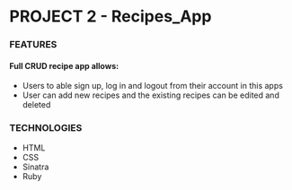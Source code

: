 # PROJECT 2 - Recipes_App

### FEATURES

#### Full CRUD recipe app allows:

<ul>
  <li>Users to able sign up, log in and logout from their account in this apps</li>
  <li>User can add new recipes and the existing recipes can be edited and deleted</li>
</ul>

### TECHNOLOGIES
<ul>
  <li>HTML</li>
  <li>CSS</li>
  <li>Sinatra</li>  
  <li>Ruby</li>
</ul>


